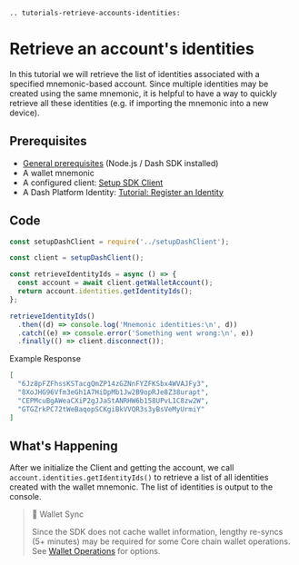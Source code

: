 ```{eval-rst}
.. tutorials-retrieve-accounts-identities:
```

# Retrieve an account's identities

In this tutorial we will retrieve the list of identities associated with a specified mnemonic-based account. Since multiple identities may be created using the same mnemonic, it is helpful to have a way to quickly retrieve all these identities (e.g. if importing the mnemonic into a new device).

## Prerequisites

- [General prerequisites](../../tutorials/introduction.md#prerequisites) (Node.js / Dash SDK installed)
- A wallet mnemonic
- A configured client: [Setup SDK Client](../setup-sdk-client.md)
- A Dash Platform Identity: [Tutorial: Register an Identity](../../tutorials/identities-and-names/register-an-identity.md)

## Code

```javascript
const setupDashClient = require('../setupDashClient');

const client = setupDashClient();

const retrieveIdentityIds = async () => {
  const account = await client.getWalletAccount();
  return account.identities.getIdentityIds();
};

retrieveIdentityIds()
  .then((d) => console.log('Mnemonic identities:\n', d))
  .catch((e) => console.error('Something went wrong:\n', e))
  .finally(() => client.disconnect());
```

Example Response

```json
[
  "6Jz8pFZFhssKSTacgQmZP14zGZNnFYZFKSbx4WVAJFy3",
  "8XoJHG96Vfm3eGh1A7HiDpMb1Jw2B9opRJe8Z38urapt",
  "CEPMcuBgAWeaCXiP2gJJaStANRHW6b158UPvL1C8zw2W",
  "GTGZrkPC72tWeBaqopSCKgiBkVVQR3s3yBsVeMyUrmiY"
]
```

## What's Happening

After we initialize the Client and getting the account, we call `account.identities.getIdentityIds()` to retrieve a list of all identities created with the wallet mnemonic. The list of identities is output to the console.

> 📘 Wallet Sync
>
> Since the SDK does not cache wallet information, lengthy re-syncs (5+ minutes) may be required for some Core chain wallet operations. See [Wallet Operations](../setup-sdk-client.md#wallet-operations) for options.
